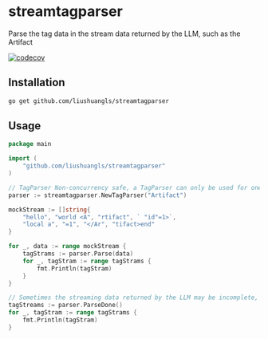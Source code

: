 # streamtagparser
Parse the tag data in the stream data returned by the LLM, such as the Artifact

[![codecov](https://codecov.io/gh/liushuangls/streamtagparser/graph/badge.svg?token=U7TovXlix3)](https://codecov.io/gh/liushuangls/streamtagparser)

## Installation
```bash
go get github.com/liushuangls/streamtagparser
```

## Usage
```go
package main

import (
	"github.com/liushuangls/streamtagparser"
)

// TagParser Non-concurrency safe, a TagParser can only be used for one stream
parser := streamtagparser.NewTagParser("Artifact")

mockStream := []string{
	"hello", "world <A", "rtifact", ` "id"=1>`,
	"local a", "=1", "</Ar", "tifact>end"
}

for _, data := range mockStream {
	tagStrams := parser.Parse(data)
	for _, tagStram := range tagStrams {
		fmt.Println(tagStram)
	}
}

// Sometimes the streaming data returned by the LLM may be incomplete, so finishing touches are needed
tagStreams := parser.ParseDone()
for _, tagStram := range tagStrams {
	fmt.Println(tagStram)
}
```

